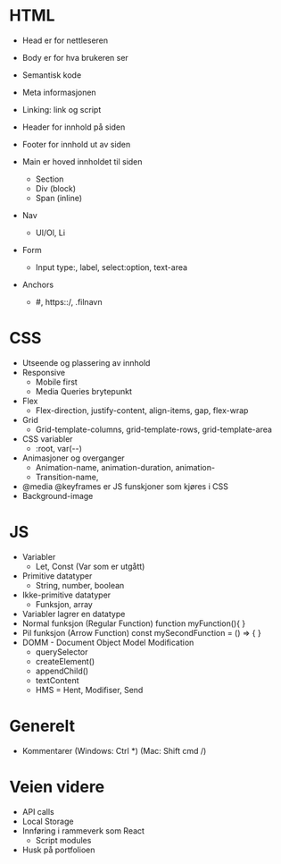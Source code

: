 # HTML

- Head er for nettleseren
- Body er for hva brukeren ser
- Semantisk kode
- Meta informasjonen
- Linking: link og script

- Header for innhold på siden
- Footer for innhold ut av siden
- Main er hoved innholdet til siden
  - Section
  - Div (block)
  - Span (inline)
- Nav
  - Ul/Ol, Li
- Form
  - Input type:, label, select:option, text-area
- Anchors
  - #, https::/, .filnavn

# CSS

- Utseende og plassering av innhold
- Responsive
  - Mobile first
  - Media Queries brytepunkt
- Flex
  - Flex-direction, justify-content, align-items, gap, flex-wrap
- Grid
  - Grid-template-columns, grid-template-rows, grid-template-area
- CSS variabler
  - :root, var(--)
- Animasjoner og overganger
  - Animation-name, animation-duration, animation-
  - Transition-name,
- @media @keyframes er JS funskjoner som kjøres i CSS
- Background-image

# JS

- Variabler
  - Let, Const (Var som er utgått)
- Primitive datatyper
  - String, number, boolean
- Ikke-primitive datatyper
  - Funksjon, array
- Variabler lagrer en datatype
- Normal funksjon (Regular Function)
  function myFunction(){
  }
- Pil funksjon (Arrow Function)
  const mySecondFunction = () => {
  }
- DOMM - Document Object Model Modification
  - querySelector
  - createElement()
  - appendChild()
  - textContent
  - HMS = Hent, Modifiser, Send

# Generelt

- Kommentarer (Windows: Ctrl \*) (Mac: Shift cmd /)

# Veien videre

- API calls
- Local Storage
- Innføring i rammeverk som React
  - Script modules
- Husk på portfolioen
